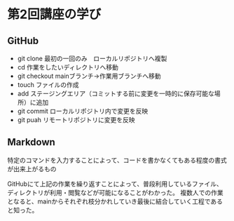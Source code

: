 # 第2回講座の学び

## GitHub
- git clone    最初の一回のみ　ローカルリポジトリへ複製
- cd           作業をしたいディレクトリへ移動
- git checkout mainブランチ→作業用ブランチへ移動
- touch        ファイルの作成
- add          ステージングエリア（コミットする前に変更を一時的に保存可能な場所）に追加
- git commit   ローカルリポジトリ内で変更を反映
- git puah     リモートリポジトリに変更を反映

## Markdown
特定のコマンドを入力することによって、コードを書かなくてもある程度の書式が出来上がるもの


GitHubにて上記の作業を繰り返すことによって、普段利用しているファイル、ディレクトリが利用・閲覧などが可能になることがわかった。
複数人での作業となると、mainからそれぞれ枝分かれしていき最後に結合していく工程であると知った。
